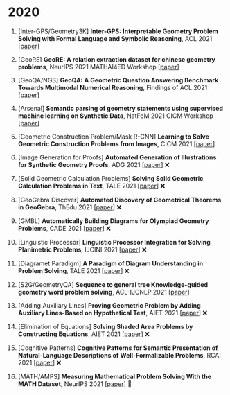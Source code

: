# 2020

1. [Inter-GPS/Geometry3K] **Inter-GPS: Interpretable Geometry Problem Solving with Formal Language and Symbolic Reasoning**, ACL 2021 [[paper](https://aclanthology.org/2021.acl-long.528/)]

2. [GeoRE] **GeoRE: A relation extraction dataset for chinese geometry problems**, NeurIPS 2021 MATHAI4ED Workshop [[paper](https://mathai4ed.github.io/papers/papers/paper_6.pdf)]

3. [GeoQA/NGS] **GeoQA: A Geometric Question Answering Benchmark Towards Multimodal Numerical Reasoning**, Findings of ACL 2021 [[paper](https://aclanthology.org/2021.findings-acl.46)]

4. [Arsenal] **Semantic parsing of geometry statements using supervised machine learning on Synthetic Data**, NatFoM 2021 CICM Workshop [[paper](https://hal.science/hal-03327994/document)]

5. [Geometric Construction Problem/Mask R-CNN] **Learning to Solve Geometric Construction Problems from Images**, CICM 2021 [[paper](https://link.springer.com/chapter/10.1007/978-3-030-81097-9_14)]

6. [Image Generation for Proofs] **Automated Generation of Illustrations for Synthetic Geometry Proofs**, ADG 2021 [[paper](https://arxiv.org/abs/2201.00540)] :x:

7. [Solid Geometric Calculation Problems] **Solving Solid Geometric Calculation Problems in Text**, TALE 2021 [[paper](https://ieeexplore.ieee.org/abstract/document/9678751)] :x:

8. [GeoGebra Discover] **Automated Discovery of Geometrical Theorems in GeoGebra**, ThEdu 2021 [[paper](https://arxiv.org/abs/2202.04627)] :x:

9. [GMBL] **Automatically Building Diagrams for Olympiad Geometry Problems**, CADE 2021 [[paper](https://dl.acm.org/doi/abs/10.1007/978-3-030-79876-5_33)] :x:

10. [Linguistic Processor] **Linguistic Processor Integration for Solving Planimetric Problems**, IJCINI 2021 [[paper](https://www.igi-global.com/article/linguistic-processor-integration-for-solving-planimetric-problems/274062)] :x:

11. [Diagramet Paradigm] **A Paradigm of Diagram Understanding in Problem Solving**, TALE 2021 [[paper](https://ieeexplore.ieee.org/abstract/document/9678637)] :x:

12. [S2G/GeometryQA] **Sequence to general tree Knowledge-guided geometry word problem solving**, ACL-IJCNLP 2021 [[paper](https://aclanthology.org/2021.acl-short.121/)]

13. [Adding Auxiliary Lines] **Proving Geometric Problem by Adding Auxiliary Lines-Based on Hypothetical Test**, AIET 2021 [[paper](https://link.springer.com/chapter/10.1007/978-981-16-7527-0_12)] :x:

14. [Elimination of Equations] **Solving Shaded Area Problems by Constructing Equations**, AIET 2021 [[paper](https://link.springer.com/chapter/10.1007/978-981-16-7527-0_8)] :x:

15. [Cognitive Patterns] **Cognitive Patterns for Semantic Presentation of Natural-Language Descriptions of Well-Formalizable Problems**, RCAI 2021 [[paper](https://link.springer.com/chapter/10.1007/978-3-030-86855-0_22)] :x:

16. [MATH/AMPS] **Measuring Mathematical Problem Solving With the MATH Dataset**, NeurIPS 2021 [[paper](https://datasets-benchmarks-proceedings.neurips.cc/paper_files/paper/2021/file/be83ab3ecd0db773eb2dc1b0a17836a1-Paper-round2.pdf)] :large_blue_circle: